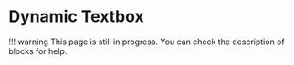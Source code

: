 # Dynamic Textbox

!!! warning
    This page is still in progress. You can check the description of blocks for help.
